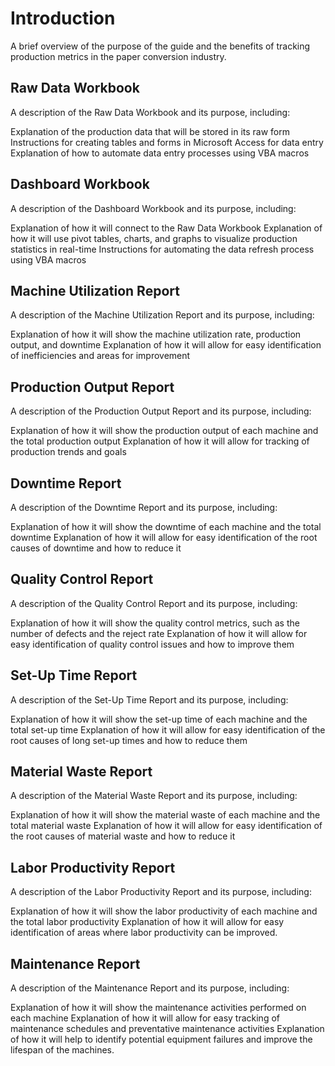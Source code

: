 # Introduction
A brief overview of the purpose of the guide and the benefits of tracking production metrics in the paper conversion industry.

## Raw Data Workbook
A description of the Raw Data Workbook and its purpose, including:

Explanation of the production data that will be stored in its raw form
Instructions for creating tables and forms in Microsoft Access for data entry
Explanation of how to automate data entry processes using VBA macros
## Dashboard Workbook
A description of the Dashboard Workbook and its purpose, including:

Explanation of how it will connect to the Raw Data Workbook
Explanation of how it will use pivot tables, charts, and graphs to visualize production statistics in real-time
Instructions for automating the data refresh process using VBA macros
## Machine Utilization Report
A description of the Machine Utilization Report and its purpose, including:

Explanation of how it will show the machine utilization rate, production output, and downtime
Explanation of how it will allow for easy identification of inefficiencies and areas for improvement
## Production Output Report
A description of the Production Output Report and its purpose, including:

Explanation of how it will show the production output of each machine and the total production output
Explanation of how it will allow for tracking of production trends and goals
## Downtime Report
A description of the Downtime Report and its purpose, including:

Explanation of how it will show the downtime of each machine and the total downtime
Explanation of how it will allow for easy identification of the root causes of downtime and how to reduce it
## Quality Control Report
A description of the Quality Control Report and its purpose, including:

Explanation of how it will show the quality control metrics, such as the number of defects and the reject rate
Explanation of how it will allow for easy identification of quality control issues and how to improve them
## Set-Up Time Report
A description of the Set-Up Time Report and its purpose, including:

Explanation of how it will show the set-up time of each machine and the total set-up time
Explanation of how it will allow for easy identification of the root causes of long set-up times and how to reduce them
## Material Waste Report
A description of the Material Waste Report and its purpose, including:

Explanation of how it will show the material waste of each machine and the total material waste
Explanation of how it will allow for easy identification of the root causes of material waste and how to reduce it
## Labor Productivity Report
A description of the Labor Productivity Report and its purpose, including:

Explanation of how it will show the labor productivity of each machine and the total labor productivity
Explanation of how it will allow for easy identification of areas where labor productivity can be improved.
## Maintenance Report
A description of the Maintenance Report and its purpose, including:

Explanation of how it will show the maintenance activities performed on each machine
Explanation of how it will allow for easy tracking of maintenance schedules and preventative maintenance activities
Explanation of how it will help to identify potential equipment failures and improve the lifespan of the machines.
